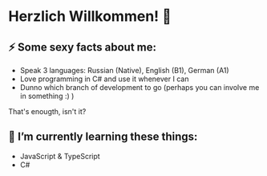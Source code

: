 # Herzlich Willkommen! 👋

## ⚡ Some sexy facts about me:
* Speak 3 languages: Russian (Native), English (B1), German (A1)
* Love programming in C# and use it whenever I can
* Dunno which branch of development to go (perhaps you can involve me in something :) )

That's enougth, isn't it?

## 🌱 I’m currently learning these things:
* JavaScript & TypeScript
* C#
